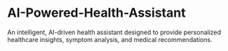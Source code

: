 # AI-Powered-Health-Assistant
An intelligent, AI-driven health assistant designed to provide personalized healthcare insights, symptom analysis, and medical recommendations. 
